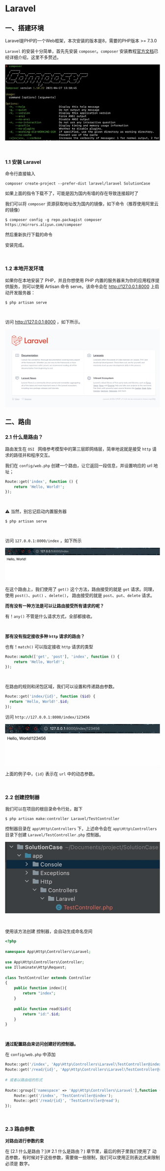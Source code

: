 # Laravel

## 一、搭建环境

Laravel是PHP的一个Web框架，本次安装的版本是8，需要的PHP版本 >= 7.3.0

`Laravel` 的安装十分简单，首先先安装 `composer`。`composer` 安装教程[官方文档](https://pkg.phpcomposer.com/#how-to-install-composer)已经详细介绍，这里不多赘述。

![](images/1.jpg)

<br>

### 1.1 安装 Laravel 

命令行直接输入

```shell
composer create-project --prefer-dist laravel/laravel SolutionCase
```

如果上面的指令下载不了，可能是因为国内有墙的存在导致连接超时了

我们可以将 `composer` 资源获取地址改为国内的镜像，如下命令（推荐使用阿里云的镜像）

```shell
$ composer config -g repo.packagist composer https://mirrors.aliyun.com/composer
```
然后重新执行下载的命令

安装完成。

<br>

### 1.2 本地开发环境

如果你在本地安装了 PHP，并且你想使用 PHP 内置的服务器来为你的应用程序提供服务，则可以使用 Artisan 命令 serve。该命令会在 http://127.0.0.1:8000 上启动开发服务器：

```shell
$ php artisan serve
```

<br>

访问  http://127.0.0.1:8000 ，如下所示。

![](images/3.jpg)

 

## 二、路由
### 2.1 什么是路由？

路由发生在 `OSI ` 网络参考模型中的第三层即网络层，简单地说就是接受 `http` 请求的路径并和程序交互。

我们在 `config/web.php` 创建一个路由，让它返回一段信息，并设置响应的 url 地址； 

```php
Route::get('index', function () { 
	return 'Hello, World!'; 
}); 
```

<br>

⚠️ 当然，别忘记启动内置服务器

```shell
$ php artisan serve
```

<br>

访问 `127.0.0.1:8000/index` ，如下所示

![](images/2.jpg)

在这个路由上，我们使用了 `get()` 这个方法，路由接受的就是 `get` 请求。同理，使用 `post()`、`put()` 、`delete()`， 路由接受的就是 `post`、`put`、`delete` 请求。

**而有没有一种方法是可以让路由接受所有请求的呢？**

有！`any()` 不管是什么请求方式，全部都接收。

<br>

**那有没有指定接收多种 `http` 请求的路由？**

也有！`match()` 可以指定接收 `http` 请求的类型

```php
Route::match(['get', 'post'], 'index', function () { 
	return 'Hello, World!'; 
}); 
```

<br>

在路由的规则和闭包区域，我们可以设置和传递路由参数。

```php
Route::get('index/{id}', function ($id) { 
  return 'Hello, World!'.$id; 
});
```

访问 `http://127.0.0.1:8000/index/123456`

![](images/4.png)

上面的例子中，`{id}` 表示在 `url` 中的动态参数。

<br>

### 2.2 创建控制器

我们可以在项目的根目录命令行处，敲下

```shell
$ php artisan make:controller Laravel/TestController
```

控制器目录在 `app\Http\Controllers`  下，上述命令会在 `app\Http\Controllers `目录下创建 `Laravel/TestController.php`  控制器。

![](images/5.jpg)

<br>

使用该方法创建 控制器，会自动生成命名空间

```php
<?php

namespace App\Http\Controllers\Laravel;

use App\Http\Controllers\Controller;
use Illuminate\Http\Request;

class TestController extends Controller
{
    public function index(){
        return "index";
    }

    public function read($id){
        return "id:".$id;
    }
}
```

<br>

**通过配置路由来访问创建好的控制器。**

在 `config/web.php` 中添加

```php
Route::get('/index', 'App\Http\Controllers\Laravel\TestController@index');
Route::get('/read/{id}', 'App\Http\Controllers\Laravel\TestController@read');

# 或者以路由组的形式

Route::group(['namespace' => 'App\Http\Controllers\Laravel'],function (){
    Route::get('/index', 'TestController@index');
    Route::get('/read/{id}', 'TestController@read');
});
```

<br>

### 2.3 路由参数

**对路由进行参数约束**

在 [2.1 什么是路由？](# 2.1 什么是路由？) 章节里，最后的例子里我们使用了 动态参数，有时候对于这些参数，需要做一些限制，我们可以使用正则表达式来限制必须是 数字。



